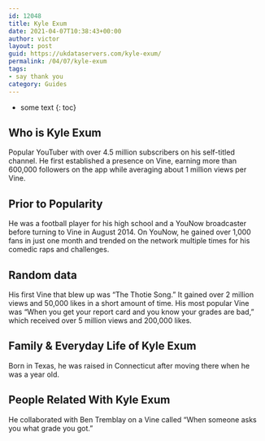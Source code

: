 ```yaml
---
id: 12048
title: Kyle Exum
date: 2021-04-07T10:38:43+00:00
author: victor
layout: post
guid: https://ukdataservers.com/kyle-exum/
permalink: /04/07/kyle-exum
tags:
- say thank you
category: Guides
---
```


* some text
{: toc}


## Who is Kyle Exum



Popular YouTuber with over 4.5 million subscribers on his self-titled channel. He first established a presence on Vine, earning more than 600,000 followers on the app while averaging about 1 million views per Vine.

                
                
                
## Prior to Popularity



He was a football player for his high school and a YouNow broadcaster before turning to Vine in August 2014. On YouNow, he gained over 1,000 fans in just one month and trended on the network multiple times for his comedic raps and challenges.

                
                
                
## Random data



His first Vine that blew up was &#8220;The Thotie Song.&#8221; It gained over 2 million views and 50,000 likes in a short amount of time. His most popular Vine was &#8220;When you get your report card and you know your grades are bad,&#8221; which received over 5 million views and 200,000 likes.

                
                
                
## Family & Everyday Life of Kyle Exum



Born in Texas, he was raised in Connecticut after moving there when he was a year old.

                
                
                
## People Related With Kyle Exum



He collaborated with Ben Tremblay on a Vine called &#8220;When someone asks you what grade you got.&#8221;

                
              
            
          
          
          